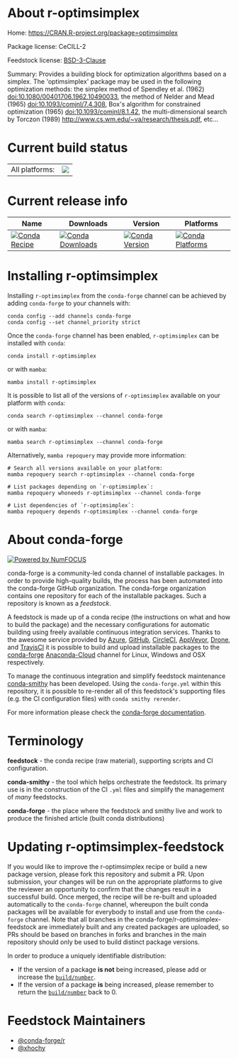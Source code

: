 About r-optimsimplex
====================

Home: https://CRAN.R-project.org/package=optimsimplex

Package license: CeCILL-2

Feedstock license: [BSD-3-Clause](https://github.com/conda-forge/r-optimsimplex-feedstock/blob/main/LICENSE.txt)

Summary: Provides a building block for optimization algorithms based on a simplex. The 'optimsimplex' package may be used in the following optimization methods: the simplex method of Spendley et al. (1962) <doi:10.1080/00401706.1962.10490033>, the method of  Nelder and Mead (1965) <doi:10.1093/comjnl/7.4.308>, Box's algorithm for constrained optimization (1965) <doi:10.1093/comjnl/8.1.42>, the  multi-dimensional search by Torczon (1989)  <http://www.cs.wm.edu/~va/research/thesis.pdf>, etc...

Current build status
====================


<table><tr><td>All platforms:</td>
    <td>
      <a href="https://dev.azure.com/conda-forge/feedstock-builds/_build/latest?definitionId=7222&branchName=main">
        <img src="https://dev.azure.com/conda-forge/feedstock-builds/_apis/build/status/r-optimsimplex-feedstock?branchName=main">
      </a>
    </td>
  </tr>
</table>

Current release info
====================

| Name | Downloads | Version | Platforms |
| --- | --- | --- | --- |
| [![Conda Recipe](https://img.shields.io/badge/recipe-r--optimsimplex-green.svg)](https://anaconda.org/conda-forge/r-optimsimplex) | [![Conda Downloads](https://img.shields.io/conda/dn/conda-forge/r-optimsimplex.svg)](https://anaconda.org/conda-forge/r-optimsimplex) | [![Conda Version](https://img.shields.io/conda/vn/conda-forge/r-optimsimplex.svg)](https://anaconda.org/conda-forge/r-optimsimplex) | [![Conda Platforms](https://img.shields.io/conda/pn/conda-forge/r-optimsimplex.svg)](https://anaconda.org/conda-forge/r-optimsimplex) |

Installing r-optimsimplex
=========================

Installing `r-optimsimplex` from the `conda-forge` channel can be achieved by adding `conda-forge` to your channels with:

```
conda config --add channels conda-forge
conda config --set channel_priority strict
```

Once the `conda-forge` channel has been enabled, `r-optimsimplex` can be installed with `conda`:

```
conda install r-optimsimplex
```

or with `mamba`:

```
mamba install r-optimsimplex
```

It is possible to list all of the versions of `r-optimsimplex` available on your platform with `conda`:

```
conda search r-optimsimplex --channel conda-forge
```

or with `mamba`:

```
mamba search r-optimsimplex --channel conda-forge
```

Alternatively, `mamba repoquery` may provide more information:

```
# Search all versions available on your platform:
mamba repoquery search r-optimsimplex --channel conda-forge

# List packages depending on `r-optimsimplex`:
mamba repoquery whoneeds r-optimsimplex --channel conda-forge

# List dependencies of `r-optimsimplex`:
mamba repoquery depends r-optimsimplex --channel conda-forge
```


About conda-forge
=================

[![Powered by
NumFOCUS](https://img.shields.io/badge/powered%20by-NumFOCUS-orange.svg?style=flat&colorA=E1523D&colorB=007D8A)](https://numfocus.org)

conda-forge is a community-led conda channel of installable packages.
In order to provide high-quality builds, the process has been automated into the
conda-forge GitHub organization. The conda-forge organization contains one repository
for each of the installable packages. Such a repository is known as a *feedstock*.

A feedstock is made up of a conda recipe (the instructions on what and how to build
the package) and the necessary configurations for automatic building using freely
available continuous integration services. Thanks to the awesome service provided by
[Azure](https://azure.microsoft.com/en-us/services/devops/), [GitHub](https://github.com/),
[CircleCI](https://circleci.com/), [AppVeyor](https://www.appveyor.com/),
[Drone](https://cloud.drone.io/welcome), and [TravisCI](https://travis-ci.com/)
it is possible to build and upload installable packages to the
[conda-forge](https://anaconda.org/conda-forge) [Anaconda-Cloud](https://anaconda.org/)
channel for Linux, Windows and OSX respectively.

To manage the continuous integration and simplify feedstock maintenance
[conda-smithy](https://github.com/conda-forge/conda-smithy) has been developed.
Using the ``conda-forge.yml`` within this repository, it is possible to re-render all of
this feedstock's supporting files (e.g. the CI configuration files) with ``conda smithy rerender``.

For more information please check the [conda-forge documentation](https://conda-forge.org/docs/).

Terminology
===========

**feedstock** - the conda recipe (raw material), supporting scripts and CI configuration.

**conda-smithy** - the tool which helps orchestrate the feedstock.
                   Its primary use is in the construction of the CI ``.yml`` files
                   and simplify the management of *many* feedstocks.

**conda-forge** - the place where the feedstock and smithy live and work to
                  produce the finished article (built conda distributions)


Updating r-optimsimplex-feedstock
=================================

If you would like to improve the r-optimsimplex recipe or build a new
package version, please fork this repository and submit a PR. Upon submission,
your changes will be run on the appropriate platforms to give the reviewer an
opportunity to confirm that the changes result in a successful build. Once
merged, the recipe will be re-built and uploaded automatically to the
`conda-forge` channel, whereupon the built conda packages will be available for
everybody to install and use from the `conda-forge` channel.
Note that all branches in the conda-forge/r-optimsimplex-feedstock are
immediately built and any created packages are uploaded, so PRs should be based
on branches in forks and branches in the main repository should only be used to
build distinct package versions.

In order to produce a uniquely identifiable distribution:
 * If the version of a package **is not** being increased, please add or increase
   the [``build/number``](https://docs.conda.io/projects/conda-build/en/latest/resources/define-metadata.html#build-number-and-string).
 * If the version of a package **is** being increased, please remember to return
   the [``build/number``](https://docs.conda.io/projects/conda-build/en/latest/resources/define-metadata.html#build-number-and-string)
   back to 0.

Feedstock Maintainers
=====================

* [@conda-forge/r](https://github.com/conda-forge/r/)
* [@xhochy](https://github.com/xhochy/)

